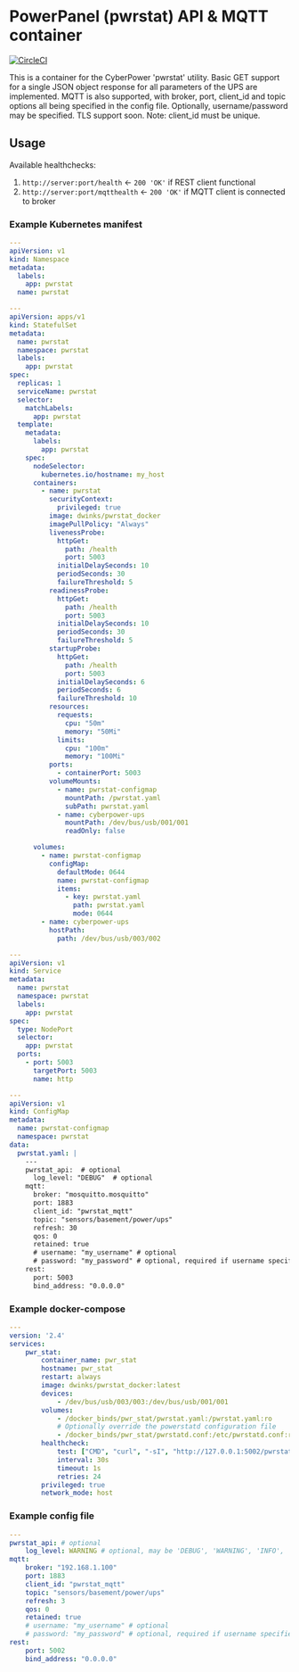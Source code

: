 # PowerPanel (pwrstat) API & MQTT container

[![CircleCI](https://circleci.com/gh/DanielWinks/pwrstat_docker.svg?style=svg)](https://circleci.com/gh/DanielWinks/pwrstat_docker)

This is a container for the CyberPower 'pwrstat' utility.
Basic GET support for a single JSON object response for
all parameters of the UPS are implemented.
MQTT is also supported, with broker, port, client_id and topic
options all being specified in the config file.
Optionally, username/password may be specified.
TLS support soon.
Note: client_id must be unique.

## Usage

Available healthchecks: 
1) `http://server:port/health` <- `200 'OK'` if REST client functional
1) `http://server:port/mqtthealth` <- `200 'OK'` if MQTT client is connected to broker

### Example Kubernetes manifest

```yaml
---
apiVersion: v1
kind: Namespace
metadata:
  labels:
    app: pwrstat
  name: pwrstat

---
apiVersion: apps/v1
kind: StatefulSet
metadata:
  name: pwrstat
  namespace: pwrstat
  labels:
    app: pwrstat
spec:
  replicas: 1
  serviceName: pwrstat
  selector:
    matchLabels:
      app: pwrstat
  template:
    metadata:
      labels:
        app: pwrstat
    spec:
      nodeSelector:
        kubernetes.io/hostname: my_host
      containers:
        - name: pwrstat
          securityContext:
            privileged: true
          image: dwinks/pwrstat_docker
          imagePullPolicy: "Always"
          livenessProbe:
            httpGet:
              path: /health
              port: 5003
            initialDelaySeconds: 10
            periodSeconds: 30
            failureThreshold: 5
          readinessProbe:
            httpGet:
              path: /health
              port: 5003
            initialDelaySeconds: 10
            periodSeconds: 30
            failureThreshold: 5
          startupProbe:
            httpGet:
              path: /health
              port: 5003
            initialDelaySeconds: 6
            periodSeconds: 6
            failureThreshold: 10
          resources:
            requests:
              cpu: "50m"
              memory: "50Mi"
            limits:
              cpu: "100m"
              memory: "100Mi"
          ports:
            - containerPort: 5003
          volumeMounts:
            - name: pwrstat-configmap
              mountPath: /pwrstat.yaml
              subPath: pwrstat.yaml
            - name: cyberpower-ups
              mountPath: /dev/bus/usb/001/001
              readOnly: false

      volumes:
        - name: pwrstat-configmap
          configMap:
            defaultMode: 0644
            name: pwrstat-configmap
            items:
              - key: pwrstat.yaml
                path: pwrstat.yaml
                mode: 0644
        - name: cyberpower-ups
          hostPath:
            path: /dev/bus/usb/003/002

---
apiVersion: v1
kind: Service
metadata:
  name: pwrstat
  namespace: pwrstat
  labels:
    app: pwrstat
spec:
  type: NodePort
  selector:
    app: pwrstat
  ports:
    - port: 5003
      targetPort: 5003
      name: http

---
apiVersion: v1
kind: ConfigMap
metadata:
  name: pwrstat-configmap
  namespace: pwrstat
data:
  pwrstat.yaml: |
    ---
    pwrstat_api:  # optional
      log_level: "DEBUG"  # optional
    mqtt:
      broker: "mosquitto.mosquitto"
      port: 1883
      client_id: "pwrstat_mqtt"
      topic: "sensors/basement/power/ups"
      refresh: 30
      qos: 0
      retained: true
      # username: "my_username" # optional
      # password: "my_password" # optional, required if username specified
    rest:
      port: 5003
      bind_address: "0.0.0.0"
```

### Example docker-compose

```yaml
---
version: '2.4'
services:
    pwr_stat:
        container_name: pwr_stat
        hostname: pwr_stat
        restart: always
        image: dwinks/pwrstat_docker:latest
        devices:
            - /dev/bus/usb/003/003:/dev/bus/usb/001/001
        volumes:
            - /docker_binds/pwr_stat/pwrstat.yaml:/pwrstat.yaml:ro
            # Optionally override the powerstatd configuration file
            - /docker_binds/pwr_stat/pwrstatd.conf:/etc/pwrstatd.conf:ro
        healthcheck:
            test: ["CMD", "curl", "-sI", "http://127.0.0.1:5002/pwrstat"]
            interval: 30s
            timeout: 1s
            retries: 24
        privileged: true
        network_mode: host

```

### Example config file

```yaml
---
pwrstat_api: # optional
    log_level: WARNING # optional, may be 'DEBUG', 'WARNING', 'INFO', 'CRITICAL'
mqtt:
    broker: "192.168.1.100"
    port: 1883
    client_id: "pwrstat_mqtt"
    topic: "sensors/basement/power/ups"
    refresh: 3
    qos: 0
    retained: true
    # username: "my_username" # optional
    # password: "my_password" # optional, required if username specified
rest:
    port: 5002
    bind_address: "0.0.0.0"
```
